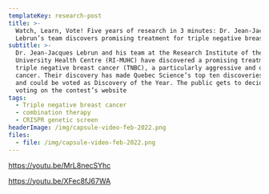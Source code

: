 ```yaml
---
templateKey: research-post
title: >-
  Watch, Learn, Vote! Five years of research in 3 minutes: Dr. Jean-Jacques
  Lebrun’s team discovers promising treatment for triple negative breast cancer
subtitle: >-
  Dr. Jean-Jacques Lebrun and his team at the Research Institute of the McGill
  University Health Centre (RI-MUHC) have discovered a promising treatment for
  triple negative breast cancer (TNBC), a particularly aggressive and deadly
  cancer. Their discovery has made Quebec Science’s top ten discoveries of 2021
  and could be voted as Discovery of the Year. The public gets to decide by
  voting on the contest’s website
tags:
  - Triple negative breast cancer
  - combination therapy
  - CRISPR genetic screen
headerImage: /img/capsule-video-feb-2022.png
files:
  - file: /img/capsule-video-feb-2022.png
---
```

<https://youtu.be/MrL8necSYhc>

<https://youtu.be/XFec8fJ67WA>
